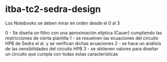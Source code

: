 # itba-tc2-sedra-design

Los Notebooks se deben mirar en orden desde el 0 al 3

0 - Se diseña un filtro con una aproximación elíptica (Cauer) cumpliendo las restricciones de cierta plantilla
1 - se resuelven las ecuaciones del circuito HPB de Sedra el al. y se verifican dichas ecuaciones
2 - se hace un análisis de las sensibilidades del circuito HPB
3 - se obtienen valores para diseñar un circuito que cumpla con todas estas características
